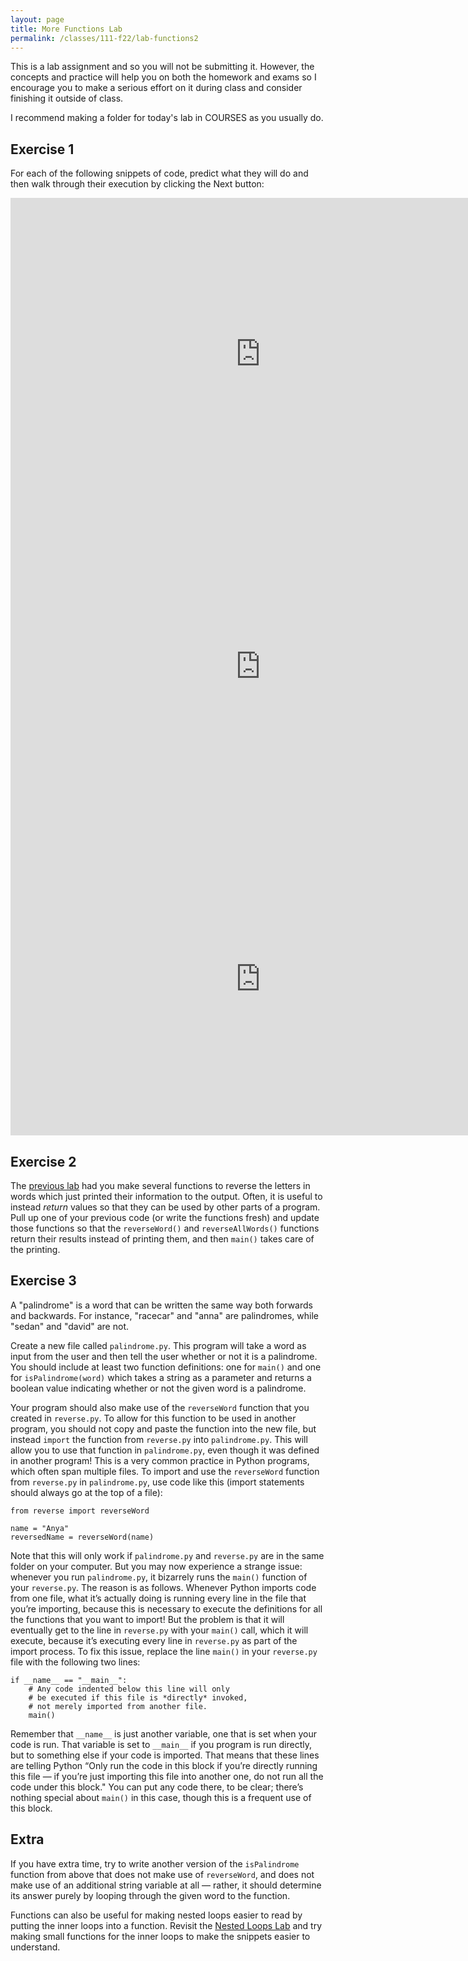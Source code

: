 ```yaml
---
layout: page
title: More Functions Lab 
permalink: /classes/111-f22/lab-functions2
---
```


This is a lab assignment and so you will not be submitting it.
However, the concepts and practice will help you on both the homework and exams so I encourage you to make a serious effort on it during class and consider finishing it outside of class.

I recommend making a folder for today's lab in COURSES as you usually do.



## Exercise 1
For each of the following snippets of code, predict what they will do and then walk through their execution by clicking the Next button:

<iframe width="800" height="500" frameborder="0" src="https://pythontutor.com/iframe-embed.html#code=def%20bar%28lst%29%3A%0A%20%20%20%20print%28lst%29%0A%20%20%20%20lst%5B0%5D%20%2B%3D%2010%0A%20%20%20%20print%28lst%29%0A%0AmyList%20%3D%20%5B1,%202,%203%5D%0A%0Abar%28myList%29%0A%0Aprint%28myList%29%0A%0A&codeDivHeight=400&codeDivWidth=350&cumulative=false&curInstr=0&heapPrimitives=nevernest&origin=opt-frontend.js&py=3&rawInputLstJSON=%5B%5D&textReferences=false"> </iframe>

<iframe width="800" height="500" frameborder="0" src="https://pythontutor.com/iframe-embed.html#code=def%20addTileToHand%28tile,%20hand%29%3A%0A%20%20%20%20tile%20%3D%20'-'%20%2B%20tile%20%2B%20'-'%0A%0A%20%20%20%20hand.append%28tile%29%0A%0AmyTile%20%3D%20'a'%0AmyHand%20%3D%20%5B'-b-',%20'-c-'%5D%0AaddTileToHand%28myTile,%20myHand%29%0Aprint%28myTile%29%0Aprint%28myHand%29%0A%0A&codeDivHeight=400&codeDivWidth=350&cumulative=false&curInstr=0&heapPrimitives=nevernest&origin=opt-frontend.js&py=3&rawInputLstJSON=%5B%5D&textReferences=false"> </iframe>

<iframe width="800" height="500" frameborder="0" src="https://pythontutor.com/iframe-embed.html#code=def%20mystery%28n%29%3A%0A%20%20%20%20total%20%3D%201%0A%20%20%20%20for%20i%20in%20range%28n,%200,%20-1%29%3A%0A%20%20%20%20%20%20%20%20total%20*%3D%20n%0A%20%20%20%20return%20total%0A%0Ax%20%3D%204%0Amystery%28x%29&codeDivHeight=400&codeDivWidth=350&cumulative=false&curInstr=16&heapPrimitives=nevernest&origin=opt-frontend.js&py=3&rawInputLstJSON=%5B%5D&textReferences=false"> </iframe>

## Exercise 2

The [previous lab](functions1) had you make several functions to reverse the letters in words which just printed their information to the output.
Often, it is useful to instead *return* values so that they can be used by other parts of a program.
Pull up one of your previous code (or write the functions fresh) and update those functions so that the `reverseWord()` and `reverseAllWords()` functions return their results instead of printing them, and then `main()` takes care of the printing.

## Exercise 3
A "palindrome" is a word that can be written the same way both forwards and backwards. 
For instance, "racecar" and "anna" are palindromes, while "sedan" and "david" are not.

Create a new file called `palindrome.py`. 
This program will take a word as input from the user and then tell the user whether or not it is a palindrome. 
You should include at least two function definitions: one for `main()` and one for `isPalindrome(word)` which takes a string as a parameter and returns a boolean value indicating whether or not the given word is a palindrome.

Your program should also make use of the `reverseWord` function that you created in `reverse.py`. 
To allow for this function to be used in another program, you should not copy and paste the function into the new file, but instead `import` the function from `reverse.py` into `palindrome.py`. 
This will allow you to use that function in `palindrome.py`, even though it was defined in another program! 
This is a very common practice in Python programs, which often span multiple files. 
To import and use the `reverseWord` function from `reverse.py` in `palindrome.py`, use code like this (import statements should always go at the top of a file):
```
from reverse import reverseWord

name = "Anya"
reversedName = reverseWord(name)
```

Note that this will only work if `palindrome.py` and `reverse.py` are in the same folder on your computer. 
But you may now experience a strange issue: whenever you run `palindrome.py`, it bizarrely runs the `main()` function of your `reverse.py`. 
The reason is as follows. 
Whenever Python imports code from one file, what it’s actually doing is running every line in the file that you’re importing, because this is necessary to execute the definitions for all the functions that you want to import! 
But the problem is that it will eventually get to the line in `reverse.py` with your `main()` call, which it will execute, because it’s executing every line in `reverse.py` as part of the import process. 
To fix this issue, replace the line `main()` in your `reverse.py` file with the following two lines:
```
if __name__ == "__main__":
    # Any code indented below this line will only
    # be executed if this file is *directly* invoked,
    # not merely imported from another file.
    main()
```

Remember that `__name__` is just another variable, one that is set when your code is run. 
That variable is set to `__main__` if you program is run directly, but to something else if your code is imported.
That means that these lines are telling Python “Only run the code in this block if you’re directly running this file — if you’re just importing this file into another one, do not run all the code under this block."
You can put any code there, to be clear; there’s nothing special about `main()` in this case, though this is a frequent use of this block.

## Extra
If you have extra time, try to write another version of the `isPalindrome` function from above that does not make use of `reverseWord`, and does not make use of an additional string variable at all — rather, it should determine its answer purely by looping through the given word to the function.

Functions can also be useful for making nested loops easier to read by putting the inner loops into a function. Revisit the [Nested Loops Lab](lab-nested) and try making small functions for the inner loops to make the snippets easier to understand.
